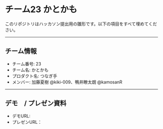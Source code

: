 # チーム23 かとかも

このリポジトリはハッカソン提出用の雛形です。以下の項目をすべて埋めてください。

---

## チーム情報
- チーム番号: 23
- チーム名: かとかも
- プロダクト名: つなぎ手
- メンバー: 加藤夏樹 @kiki-009、鴨井瞭太朗 @kamosanR

---

## デモ　/ プレゼン資料
- デモURL: 
- プレゼンURL：
